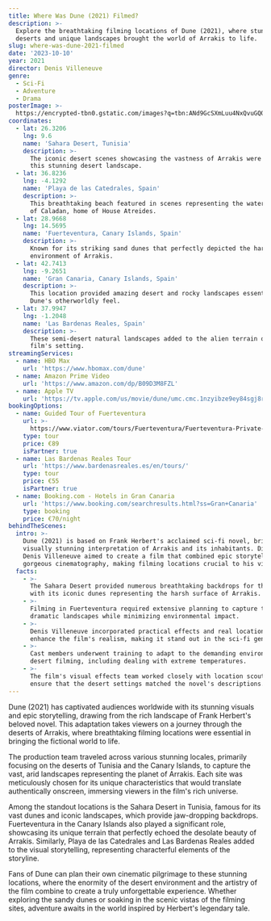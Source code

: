 ```yaml
---
title: Where Was Dune (2021) Filmed?
description: >-
  Explore the breathtaking filming locations of Dune (2021), where stunning
  deserts and unique landscapes brought the world of Arrakis to life.
slug: where-was-dune-2021-filmed
date: '2023-10-10'
year: 2021
director: Denis Villeneuve
genre:
  - Sci-Fi
  - Adventure
  - Drama
posterImage: >-
  https://encrypted-tbn0.gstatic.com/images?q=tbn:ANd9GcSXmLuu4NxQvuGQQBciWcTNJrBGch9e_I6CtA&s
coordinates:
  - lat: 26.3206
    lng: 9.6
    name: 'Sahara Desert, Tunisia'
    description: >-
      The iconic desert scenes showcasing the vastness of Arrakis were filmed in
      this stunning desert landscape.
  - lat: 36.8236
    lng: -4.1292
    name: 'Playa de las Catedrales, Spain'
    description: >-
      This breathtaking beach featured in scenes representing the watery planet
      of Caladan, home of House Atreides.
  - lat: 28.9668
    lng: 14.5695
    name: 'Fuerteventura, Canary Islands, Spain'
    description: >-
      Known for its striking sand dunes that perfectly depicted the harsh
      environment of Arrakis.
  - lat: 42.7413
    lng: -9.2651
    name: 'Gran Canaria, Canary Islands, Spain'
    description: >-
      This location provided amazing desert and rocky landscapes essential for
      Dune's otherworldly feel.
  - lat: 37.9947
    lng: -1.2048
    name: 'Las Bardenas Reales, Spain'
    description: >-
      These semi-desert natural landscapes added to the alien terrain of the
      film's setting.
streamingServices:
  - name: HBO Max
    url: 'https://www.hbomax.com/dune'
  - name: Amazon Prime Video
    url: 'https://www.amazon.com/dp/B09D3M8FZL'
  - name: Apple TV
    url: 'https://tv.apple.com/us/movie/dune/umc.cmc.1nzyibze9ey84sgj8r9f3nvilt'
bookingOptions:
  - name: Guided Tour of Fuerteventura
    url: >-
      https://www.viator.com/tours/Fuerteventura/Fuerteventura-Private-Tour/d60047-272736P1
    type: tour
    price: €89
    isPartner: true
  - name: Las Bardenas Reales Tour
    url: 'https://www.bardenasreales.es/en/tours/'
    type: tour
    price: €55
    isPartner: true
  - name: Booking.com - Hotels in Gran Canaria
    url: 'https://www.booking.com/searchresults.html?ss=Gran+Canaria'
    type: booking
    price: €70/night
behindTheScenes:
  intro: >-
    Dune (2021) is based on Frank Herbert's acclaimed sci-fi novel, bringing a
    visually stunning interpretation of Arrakis and its inhabitants. Director
    Denis Villeneuve aimed to create a film that combined epic storytelling with
    gorgeous cinematography, making filming locations crucial to his vision.
  facts:
    - >-
      The Sahara Desert provided numerous breathtaking backdrops for the film,
      with its iconic dunes representing the harsh surface of Arrakis.
    - >-
      Filming in Fuerteventura required extensive planning to capture the
      dramatic landscapes while minimizing environmental impact.
    - >-
      Denis Villeneuve incorporated practical effects and real locations to
      enhance the film's realism, making it stand out in the sci-fi genre.
    - >-
      Cast members underwent training to adapt to the demanding environments of
      desert filming, including dealing with extreme temperatures.
    - >-
      The film's visual effects team worked closely with location scouts to
      ensure that the desert settings matched the novel's descriptions.
---
```


<DuneGuide />

Dune (2021) has captivated audiences worldwide with its stunning visuals and epic storytelling, drawing from the rich landscape of Frank Herbert's beloved novel. This adaptation takes viewers on a journey through the deserts of Arrakis, where breathtaking filming locations were essential in bringing the fictional world to life.

The production team traveled across various stunning locales, primarily focusing on the deserts of Tunisia and the Canary Islands, to capture the vast, arid landscapes representing the planet of Arrakis. Each site was meticulously chosen for its unique characteristics that would translate authentically onscreen, immersing viewers in the film's rich universe.

Among the standout locations is the Sahara Desert in Tunisia, famous for its vast dunes and iconic landscapes, which provide jaw-dropping backdrops. Fuerteventura in the Canary Islands also played a significant role, showcasing its unique terrain that perfectly echoed the desolate beauty of Arrakis. Similarly, Playa de las Catedrales and Las Bardenas Reales added to the visual storytelling, representing characterful elements of the storyline.

Fans of Dune can plan their own cinematic pilgrimage to these stunning locations, where the enormity of the desert environment and the artistry of the film combine to create a truly unforgettable experience. Whether exploring the sandy dunes or soaking in the scenic vistas of the filming sites, adventure awaits in the world inspired by Herbert's legendary tale.
